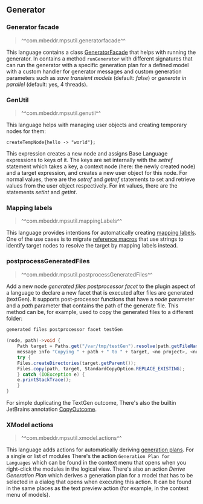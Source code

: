 ## Generator

### Generator facade

> ^^com.mbeddr.mpsutil.generatorfacade^^

This language contains a class [GeneratorFacade](http://127.0.0.1:63320/node?ref=r%3A00bd75cf-1225-4ef5-9a7e-390aed8718dd%28com.mbeddr.mpsutil.generatorfacade.runtime%29%2F5915735921188775088) that helps with running the generator. In contains a method
`runGenerator` with different signatures that can run the generator with a specific generation plan for a defined model
with a custom handler for generator messages and custom generation parameters such as *save transient models* (default: *false*) or
*generate in parallel* (default: yes, 4 threads).

### GenUtil

> ^^com.mbeddr.mpsutil.genutil^^

This language helps with managing user objects and creating temporary nodes for them:

```
createTempNode{hello -> "world"};
```

This expression creates a new node and assigns Base Language expressions to keys of it. The keys are set internally with
the *setref* statement which takes a key, a context node (here: the newly created node) and a target expression, and creates
a new user object for this node. For normal values, there are the *setref* and *getref* statements to set and retrieve
values from the user object respectively. For int values, there are the statements *setint* and *getint*.

### Mapping labels

> ^^com.mbeddr.mpsutil.mappingLabels^^

This language provides intentions for automatically creating [mapping labels](https://www.jetbrains.com/help/mps/generator-language.html#mappinglabel). One of the use cases is to migrate [reference macros](https://www.jetbrains.com/help/mps/generator-language.html#macro) that use strings to identify target nodes to resolve the target by mapping labels instead.

### postprocessGeneratedFiles

> ^^com.mbeddr.mpsutil.postprocessGeneratedFiles^^

Add a new node *generated files postprocessor facet* to the plugin aspect of a language to declare a new facet that
is executed after files are generated (textGen). It supports post-processor functions that have a *node* parameter and
a *path* parameter that contains the path of the generate file. This method can be, for example, used to copy the generated
files to a different folder:

```java
generated files postprocessor facet testGen
 
(node, path)->void {
    Path target = Paths.get("/var/tmp/testGen").resolve(path.getFileName());
    message info "Copying " + path + " to " + target, <no project>, <no throwable>;
    try {
    Files.createDirectories(target.getParent());
    Files.copy(path, target, StandardCopyOption.REPLACE_EXISTING);
    } catch (IOException e) {
    e.printStackTrace();
    }
}
```

For simple duplicating the TextGen outcome, There's also the builtin JetBrains annotation [CopyOutcome](http://127.0.0.1:63320/node?ref=r%3A4d7d5410-8d5a-45f2-a2f2-a6b7b42a377e%28jetbrains.mps.lang.makeup.structure%29%2F1223283106984741523).

### XModel actions

> ^^com.mbeddr.mpsutil.xmodel.actions^^

This language adds actions for automatically deriving [generation plans](https://www.jetbrains.com/help/mps/generation-plan.html).
For a single or list of modules There's the action `Generation Plan for Languages` which can be found in the context menu that
opens when you right-click the modules in the logical view. There's also an action *Derive Generation Plan* which derives
a generation plan for a model that has to be selected in a dialog that opens when executing this action. It can be found
in the same places as the text preview action (for example, in the context menu of models).


